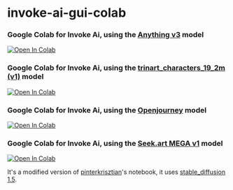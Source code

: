 # invoke-ai-gui-colab

### Google Colab for Invoke Ai, using the [Anything v3](https://huggingface.co/Linaqruf/anything-v3.0) model
[![Open In Colab](https://colab.research.google.com/assets/colab-badge.svg)](https://colab.research.google.com/github/Lycantant/invoke-ai-gui-colab/blob/main/notebooks/invoke_ai_gui_colab_anything_v3.ipynb)

### Google Colab for Invoke Ai, using the [trinart_characters_19_2m (v1)](https://huggingface.co/naclbit/trinart_characters_19.2m_stable_diffusion_v1) model
[![Open In Colab](https://colab.research.google.com/assets/colab-badge.svg)](https://colab.research.google.com/github/Lycantant/invoke-ai-gui-colab/blob/main/notebooks/invoke_ai_gui_colab_trinart_characters_v1.ipynb)

### Google Colab for Invoke Ai, using the [Openjourney](https://huggingface.co/prompthero/openjourney) model
[![Open In Colab](https://colab.research.google.com/assets/colab-badge.svg)](https://colab.research.google.com/github/Lycantant/invoke-ai-gui-colab/blob/main/notebooks/invoke_ai_gui_colab_openjourney_v4.ipynb)

### Google Colab for Invoke Ai, using the [Seek.art MEGA v1](https://huggingface.co/coreco/seek.art_MEGA) model
[![Open In Colab](https://colab.research.google.com/assets/colab-badge.svg)](https://colab.research.google.com/github/Lycantant/invoke-ai-gui-colab/blob/main/notebooks/invoke_ai_gui_colab_SeekArtMega_v1.ipynb)

It's a modified version of [pinterkrisztian](https://github.com/pinterkrisztian/invoke-ai-gui-colab)'s notebook, it uses [stable_diffusion 1.5](https://huggingface.co/runwayml/stable-diffusion-v1-5).